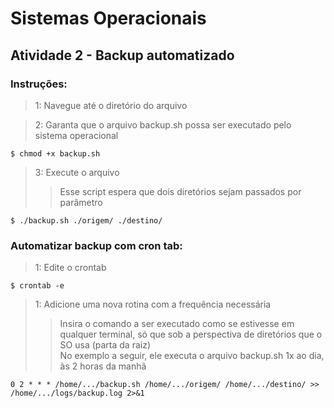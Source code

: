 # Sistemas Operacionais
## Atividade 2 - Backup automatizado

### Instruções:

> 1: Navegue até o diretório do arquivo

> 2: Garanta que o arquivo backup.sh possa ser executado pelo sistema operacional
```console
$ chmod +x backup.sh
```

> 3: Execute o arquivo
>> Esse script espera que dois diretórios sejam passados por parâmetro
```console
$ ./backup.sh ./origem/ ./destino/
```

### Automatizar backup com cron tab:
> 1: Edite o crontab
```console
$ crontab -e
```

> 1: Adicione uma nova rotina com a frequência necessária
>> Insira o comando a ser executado como se estivesse em qualquer terminal, só que sob a perspectiva de diretórios que o SO usa (parta da raiz)  
>> No exemplo a seguir, ele executa o arquivo backup.sh 1x ao dia, às 2 horas da manhã  
```console
0 2 * * * /home/.../backup.sh /home/.../origem/ /home/.../destino/ >> /home/.../logs/backup.log 2>&1
```
